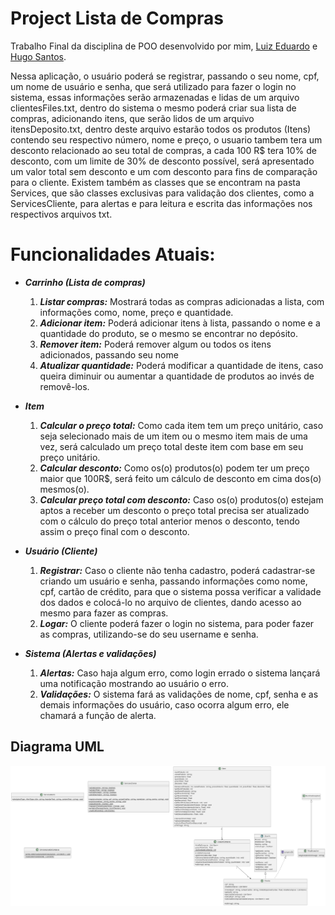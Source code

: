 # Project Lista de Compras

Trabalho Final da disciplina de POO desenvolvido por mim, [Luiz Eduardo](https://github.com/Luiz-Eduardo-BL) e [Hugo Santos](https://github.com/hugosantosbessa).

Nessa aplicação, o usuário poderá se registrar, passando o seu nome, cpf, um nome de usuário e senha, que será utilizado para fazer o login no sistema, essas informações serão armazenadas e lidas de um arquivo clientesFiles.txt, dentro do sistema o mesmo poderá criar sua lista de compras, adicionando itens, que serão lidos de um arquivo itensDeposito.txt,  dentro deste arquivo estarão todos os produtos (Itens) contendo seu respectivo número, nome e preço, o usuario tambem tera um desconto relacionado ao seu total de compras, a cada 100 R$ tera 10% de desconto, com um limite de 30% de desconto possível, será apresentado um valor total sem desconto e um com desconto para fins de comparação para o cliente.
Existem também as classes que se encontram na pasta Services, que são classes exclusivas para validação dos clientes, como a ServicesCliente, para alertas e para leitura e escrita das informações nos respectivos arquivos txt.

# Funcionalidades Atuais:

* ***Carrinho (Lista de compras)***

  1. ***Listar compras:*** Mostrará todas as compras adicionadas a lista, com informações como, nome, preço e quantidade.
  2. ***Adicionar item:*** Poderá adicionar itens à lista, passando o nome e a quantidade do produto, se o mesmo se encontrar no depósito.
  3. ***Remover item:*** Poderá remover algum ou todos os itens adicionados, passando seu nome
  4. ***Atualizar quantidade:*** Poderá modificar a quantidade de itens, caso queira diminuir ou aumentar a quantidade de produtos ao invés de removê-los.
  
* ***Item***

  1. ***Calcular o preço total:*** Como cada item tem um preço unitário, caso seja selecionado mais de um item ou o mesmo item mais de uma vez, será calculado um preço total deste item com base em seu preço unitário.
  2. ***Calcular desconto:*** Como os(o) produtos(o) podem ter um preço maior que 100R$, será feito um cálculo de desconto em cima dos(o) mesmos(o).
  3. ***Calcular preço total com desconto:*** Caso os(o) produtos(o) estejam aptos a receber um desconto o preço total precisa ser atualizado com o cálculo do preço total anterior menos o desconto, tendo assim o preço final com o desconto.
  
* ***Usuário (Cliente)***

  1. ***Registrar:*** Caso o cliente não tenha cadastro, poderá cadastrar-se criando um usuário e senha, passando informações como nome, cpf, cartão de crédito, para que o sistema possa verificar a validade dos dados e colocá-lo no arquivo de clientes, dando acesso ao mesmo para fazer as compras.
  2. ***Logar:*** O cliente poderá fazer o login no sistema, para poder fazer as compras, utilizando-se do seu username e senha.

* ***Sistema (Alertas e validações)***

  1. ***Alertas:*** Caso haja algum erro, como login errado o sistema lançará uma notificação mostrando ao usuário o erro.
  2. ***Validações:*** O sistema fará as validações de nome, cpf, senha e as demais informações do usuário, caso ocorra algum erro, ele chamará a função de alerta.


## Diagrama UML
![](/out/diagrama/diagrama.png)
